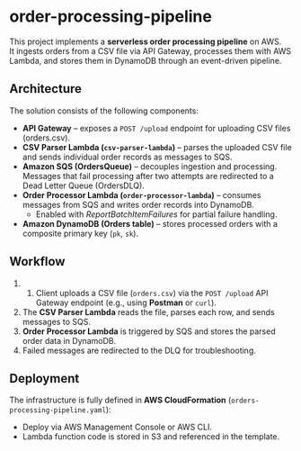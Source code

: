 # order-processing-pipeline

This project implements a **serverless order processing pipeline** on AWS.  
It ingests orders from a CSV file via API Gateway, processes them with AWS Lambda, and stores them in DynamoDB through an event-driven pipeline.

## Architecture

The solution consists of the following components:

- **API Gateway** – exposes a `POST /upload` endpoint for uploading CSV files (orders.csv).
- **CSV Parser Lambda (`csv-parser-lambda`)** – parses the uploaded CSV file and sends individual order records as messages to SQS.
- **Amazon SQS (OrdersQueue)** – decouples ingestion and processing. Messages that fail processing after two attempts are redirected to a Dead Letter Queue (OrdersDLQ).
- **Order Processor Lambda (`order-processor-lambda`)** – consumes messages from SQS and writes order records into DynamoDB.
  - Enabled with *ReportBatchItemFailures* for partial failure handling.
- **Amazon DynamoDB (Orders table)** – stores processed orders with a composite primary key (`pk`, `sk`).

## Workflow

1. 1. Client uploads a CSV file (`orders.csv`) via the `POST /upload` API Gateway endpoint (e.g., using **Postman** or `curl`).
2. The **CSV Parser Lambda** reads the file, parses each row, and sends messages to SQS.
3. **Order Processor Lambda** is triggered by SQS and stores the parsed order data in DynamoDB.
4. Failed messages are redirected to the DLQ for troubleshooting.

## Deployment

The infrastructure is fully defined in **AWS CloudFormation** (`orders-processing-pipeline.yaml`):  

- Deploy via AWS Management Console or AWS CLI.  
- Lambda function code is stored in S3 and referenced in the template.

